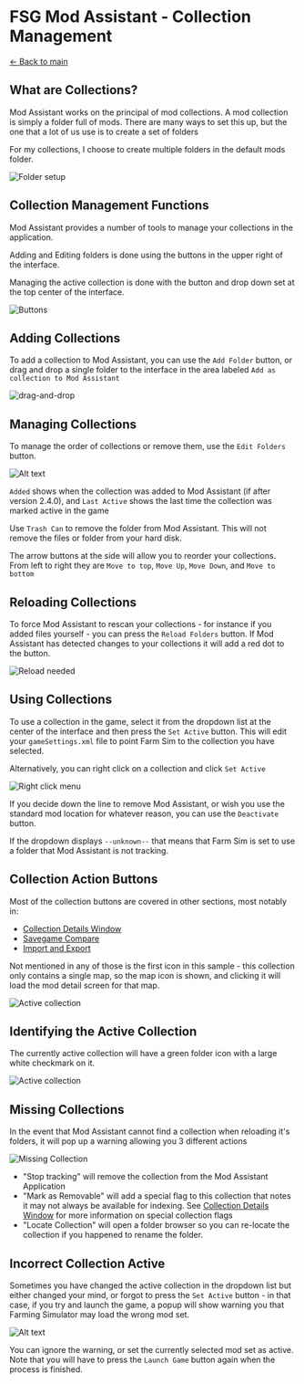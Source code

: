 # FSG Mod Assistant - Collection Management

[← Back to main](index.html)

## What are Collections?

Mod Assistant works on the principal of mod collections.  A mod collection is simply a folder full of mods.  There are many ways to set this up, but the one that a lot of us use is to create a set of folders

For my collections, I choose to create multiple folders in the default mods folder.

![Folder setup](img340/collections-on-disk.webp)

## Collection Management Functions

Mod Assistant provides a number of tools to manage your collections in the application.

Adding and Editing folders is done using the buttons in the upper right of the interface.

Managing the active collection is done with the button and drop down set at the top center of the interface.

![Buttons](img340/main-window-part-collect-manage.png)

## Adding Collections

To add a collection to Mod Assistant, you can use the `Add Folder` button, or drag and drop a single folder to the interface in the area labeled `Add as collection to Mod Assistant`

![drag-and-drop](img340/drag-drop-collection.png)

## Managing Collections

To manage the order of collections or remove them, use the `Edit Folders` button.

![Alt text](img340/collection-manage.png)

`Added` shows when the collection was added to Mod Assistant (if after version 2.4.0), and `Last Active` shows the last time the collection was marked active in the game

Use <i class="bi bi-trash3"></i> `Trash Can` to remove the folder from Mod Assistant. This will not remove the files or folder from your hard disk.

The arrow buttons at the side will allow you to reorder your collections.  From left to right they are `Move to top`, `Move Up`, `Move Down`, and `Move to bottom`

## Reloading Collections

To force Mod Assistant to rescan your collections - for instance if you added files yourself - you can press the `Reload Folders` button.  If Mod Assistant has detected changes to your collections it will add a red dot to the button.

![Reload needed](img340/reload-needed.webp)

## Using Collections

To use a collection in the game, select it from the dropdown list at the center of the interface and then press the `Set Active` button.  This will edit your `gameSettings.xml` file to point Farm Sim to the collection you have selected.

Alternatively, you can right click on a collection and click `Set Active`

![Right click menu](img340/context-collection.png)

If you decide down the line to remove Mod Assistant, or wish you use the standard mod location for whatever reason, you can use the `Deactivate` button.

If the dropdown displays `--unknown--` that means that Farm Sim is set to use a folder that Mod Assistant is not tracking.

## Collection Action Buttons

Most of the collection buttons are covered in other sections, most notably in:

- [Collection Details Window](details.html)
- [Savegame Compare](savegame.html)
- [Import and Export](importexport.html)

Not mentioned in any of those is the first icon in this sample - this collection only contains a single map, so the map icon is shown, and clicking it will load the mod detail screen for that map.

![Active collection](img340/collection-entry.png)

## Identifying the Active Collection

The currently active collection will have a green folder icon with a large white checkmark on it.

![Active collection](img340/active-collection.png)

## Missing Collections

In the event that Mod Assistant cannot find a collection when reloading it's folders, it will pop up a warning allowing you 3 different actions

![Missing Collection](img340/missing-collection.png)

- "Stop tracking" will remove the collection from the Mod Assistant Application
- "Mark as Removable" will add a special flag to this collection that notes it may not always be available for indexing.  See [Collection Details Window](details.html) for more information on special collection flags
- "Locate Collection" will open a folder browser so you can re-locate the collection if you happened to rename the folder.

## Incorrect Collection Active

Sometimes you have changed the active collection in the dropdown list but either changed your mind, or forgot to press the `Set Active` button - in that case, if you try and launch the game, a popup will show warning you that Farming Simulator may load the wrong mod set.

![Alt text](img340/collection-mismatch.png)

You can ignore the warning, or set the currently selected mod set as active.  Note that you will have to press the `Launch Game` button again when the process is finished.
